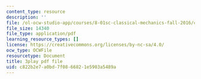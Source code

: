 ```yaml
---
content_type: resource
description: ''
file: /ol-ocw-studio-app/courses/8-01sc-classical-mechanics-fall-2016/c822b2e7a0bd7f0866821e5903a5489a_uRUAnKCyyig.pdf
file_size: 14340
file_type: application/pdf
learning_resource_types: []
license: https://creativecommons.org/licenses/by-nc-sa/4.0/
ocw_type: OCWFile
resourcetype: Document
title: 3play pdf file
uid: c822b2e7-a0bd-7f08-6682-1e5903a5489a
---
```

